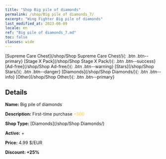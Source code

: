 ```yaml
---
title: "Shop Big pile of diamonds"
permalink: /shop/Big pile of diamonds_7/
excerpt: "Wing Fighter Big pile of diamonds"
last_modified_at: 2023-08-09
locale: en
ref: "Big pile of diamonds_7.md"
toc: false
classes: wide
---
```



  [Supreme Care Chest](/shop/Shop Supreme Care Chest/){: .btn .btn--primary}   [Stage X Pack](/shop/Shop Stage X Pack/){: .btn .btn--success}   [Ad-free](/shop/Shop Ad-free/){: .btn .btn--warning}   [Stars](/shop/Shop Stars/){: .btn .btn--danger}   [Diamonds](/shop/Shop Diamonds/){: .btn .btn--info}   [Other](/shop/Shop Other/){: .btn .btn--primary} 

## Details

 **Name:** Big pile of diamonds 

 **Description:** First-time purchase <span style="color: #FFC926">+500</span><br/><span style="color: #000000;"></span>

 **Shop Type:** [Diamonds](/shop/Shop Diamonds/)

 **Active:** + 

 **Price:** 4.99 $/EUR 

 **Discount: +25%** 


